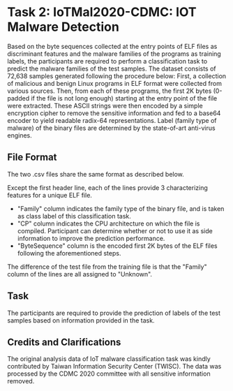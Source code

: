 # **Task 2: IoTMal2020-CDMC: IOT Malware Detection**

Based on the byte sequences collected at the entry points of ELF files as discriminant features and the malware families of the programs as training labels, the participants are required to perform a classification task to predict the malware families of the test samples. The dataset consists of 72,638 samples generated following the procedure below: First, a collection of malicious and benign Linux programs in ELF format were collected from various sources. Then, from each of these programs, the first 2K bytes (0-padded if the file is not long enough) starting at the entry point of the file were extracted. These ASCII strings were then encoded by a simple encryption cipher to remove the sensitive information and fed to a base64 encoder to yield readable radix-64 representations. Label (family type of malware) of the binary files are determined by the state-of-art anti-virus engines.

## **File Format**

The two .csv files share the same format as described below.

Except the first header line, each of the lines provide 3 characterizing features for a unique ELF file.

- "Family" column indicates the family type of the binary file, and is taken as class label of this classification task.
- "CP" column indicates the CPU architecture on which the file is compiled. Participant can determine whether or not to use it as side information to improve the prediction performance.
- "ByteSequence" column is the encoded first 2K bytes of the ELF files following the aforementioned steps.

The difference of the test file from the training file is that the "Family" column of the lines are all assigned to "Unknown".

## **Task**

The participants are required to provide the prediction of labels of the test samples based on information provided in the task.

## **Credits and Clarifications**

The original analysis data of IoT malware classification task was kindly contributed by Taiwan Information Security Center (TWISC). The data was processed by the CDMC 2020 committee with all sensitive information removed.